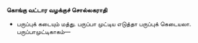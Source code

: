 **கொங்கு வட்டார வழக்குச் சொல்லகராதி**
- பருப்புக் கடையும் மத்து. பருப்பா முட்டிய எடுத்தா பருப்புக் கெடையலா. பருப்பாமுட்டிகாகம்—

